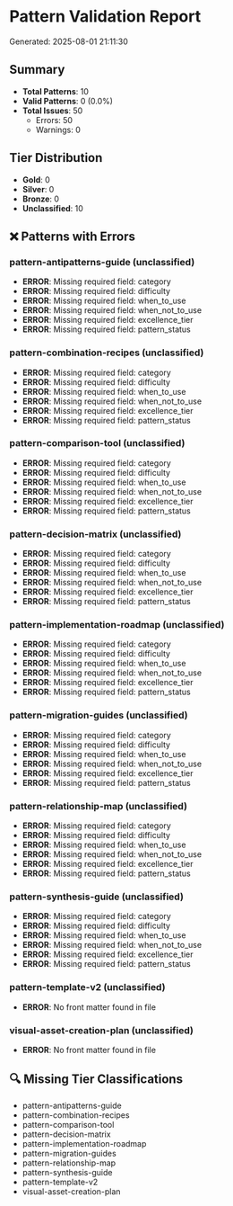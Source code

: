 # Pattern Validation Report
Generated: 2025-08-01 21:11:30

## Summary
- **Total Patterns**: 10
- **Valid Patterns**: 0 (0.0%)
- **Total Issues**: 50
  - Errors: 50
  - Warnings: 0

## Tier Distribution
- **Gold**: 0
- **Silver**: 0
- **Bronze**: 0
- **Unclassified**: 10

## ❌ Patterns with Errors

### pattern-antipatterns-guide (unclassified)
- **ERROR**: Missing required field: category
- **ERROR**: Missing required field: difficulty
- **ERROR**: Missing required field: when_to_use
- **ERROR**: Missing required field: when_not_to_use
- **ERROR**: Missing required field: excellence_tier
- **ERROR**: Missing required field: pattern_status

### pattern-combination-recipes (unclassified)
- **ERROR**: Missing required field: category
- **ERROR**: Missing required field: difficulty
- **ERROR**: Missing required field: when_to_use
- **ERROR**: Missing required field: when_not_to_use
- **ERROR**: Missing required field: excellence_tier
- **ERROR**: Missing required field: pattern_status

### pattern-comparison-tool (unclassified)
- **ERROR**: Missing required field: category
- **ERROR**: Missing required field: difficulty
- **ERROR**: Missing required field: when_to_use
- **ERROR**: Missing required field: when_not_to_use
- **ERROR**: Missing required field: excellence_tier
- **ERROR**: Missing required field: pattern_status

### pattern-decision-matrix (unclassified)
- **ERROR**: Missing required field: category
- **ERROR**: Missing required field: difficulty
- **ERROR**: Missing required field: when_to_use
- **ERROR**: Missing required field: when_not_to_use
- **ERROR**: Missing required field: excellence_tier
- **ERROR**: Missing required field: pattern_status

### pattern-implementation-roadmap (unclassified)
- **ERROR**: Missing required field: category
- **ERROR**: Missing required field: difficulty
- **ERROR**: Missing required field: when_to_use
- **ERROR**: Missing required field: when_not_to_use
- **ERROR**: Missing required field: excellence_tier
- **ERROR**: Missing required field: pattern_status

### pattern-migration-guides (unclassified)
- **ERROR**: Missing required field: category
- **ERROR**: Missing required field: difficulty
- **ERROR**: Missing required field: when_to_use
- **ERROR**: Missing required field: when_not_to_use
- **ERROR**: Missing required field: excellence_tier
- **ERROR**: Missing required field: pattern_status

### pattern-relationship-map (unclassified)
- **ERROR**: Missing required field: category
- **ERROR**: Missing required field: difficulty
- **ERROR**: Missing required field: when_to_use
- **ERROR**: Missing required field: when_not_to_use
- **ERROR**: Missing required field: excellence_tier
- **ERROR**: Missing required field: pattern_status

### pattern-synthesis-guide (unclassified)
- **ERROR**: Missing required field: category
- **ERROR**: Missing required field: difficulty
- **ERROR**: Missing required field: when_to_use
- **ERROR**: Missing required field: when_not_to_use
- **ERROR**: Missing required field: excellence_tier
- **ERROR**: Missing required field: pattern_status

### pattern-template-v2 (unclassified)
- **ERROR**: No front matter found in file

### visual-asset-creation-plan (unclassified)
- **ERROR**: No front matter found in file

## 🔍 Missing Tier Classifications

- pattern-antipatterns-guide
- pattern-combination-recipes
- pattern-comparison-tool
- pattern-decision-matrix
- pattern-implementation-roadmap
- pattern-migration-guides
- pattern-relationship-map
- pattern-synthesis-guide
- pattern-template-v2
- visual-asset-creation-plan

